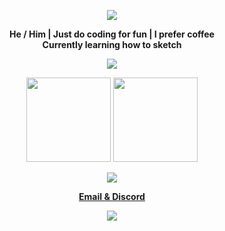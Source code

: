 <!-- @format -->



<p align = "center">
    <img src = "https://readme-typing-svg.herokuapp.com?font=Time+New+Roman&color=cyan&size=25&center=true&vCenter=true&width=600&height=100&lines=Hey+Welcome+To+My+GitHub;++;Doubiest+here+;Active+learner;Love+to+sleep+and+learn+new+stuff">
</p>


<p align = "center">
    <b>He / Him | Just do coding for fun | I prefer coffee 
    </br>
    Currently learning how to  sketch </b>
</p>

<p align = "center">
    <img src = "https://komarev.com/ghpvc/?username=weasley82ron&label=Profile%20views&color=0e75b6&style=flat"/>
</p>


<p align = "center">
    <img height="135em" src="https://github-readme-stats.vercel.app/api?username=weasley82ron&include_all_commits=true&count_private=true&theme=tokyonight"/>
    <img height="135em" src="https://github-readme-stats.vercel.app/api/top-langs/?username=weasley82ron&layout=compact&langs_count=7&theme=dracula"/>
</p>

<p align = "center">
    <img src = "https://github-profile-trophy.vercel.app/?username=weasley82ron"/>
</p>

<p align = "center">
    <a href = "contactme@jupiverse.tech"><b>Email & </b></a>
    <a href = "https://discord.com/invite/jsk"><b>Discord  </b></a>
   
</p>


 <p align="center">
  <a href="https://skillicons.dev">
    <img src="https://skillicons.dev/icons?i=python,golang,vscode,androidstudio,c,js,css,html" />
  </a>
</p>
